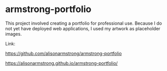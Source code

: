 # armstrong-portfolio

This project involved creating a portfolio for professional use. Because I do not yet have deployed web applications, I used my artwork as placeholder images.

Link:

https://github.com/alisonarmstrong/armstrong-portfolio

https://alisonarmstrong.github.io/armstrong-portfolio/
